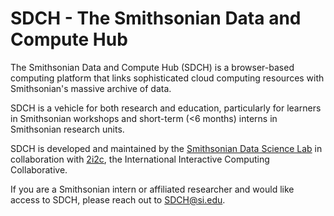 # SDCH - The Smithsonian Data and Compute Hub

The Smithsonian Data and Compute Hub (SDCH) is a browser-based computing platform that links sophisticated cloud computing resources with Smithsonian's massive archive of data.

SDCH is a vehicle for both research and education, particularly for learners in Smithsonian workshops and short-term (<6 months) interns in Smithsonian research units.

SDCH is developed and maintained by the [Smithsonian Data Science Lab](sidatasciencelab.github.io) in collaboration with [2i2c](https://2i2c.org), the International Interactive Computing Collaborative.  

If you are a Smithsonian intern or affiliated researcher and would like access to SDCH, please reach out to SDCH@si.edu.
